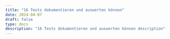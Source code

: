 ```yaml
---
title: "16 Tests dokumentieren und auswerten können"
date: 2024-04-07
draft: false
type: docs
description: "16 Tests dokumentieren und auswerten können description"
---
```


